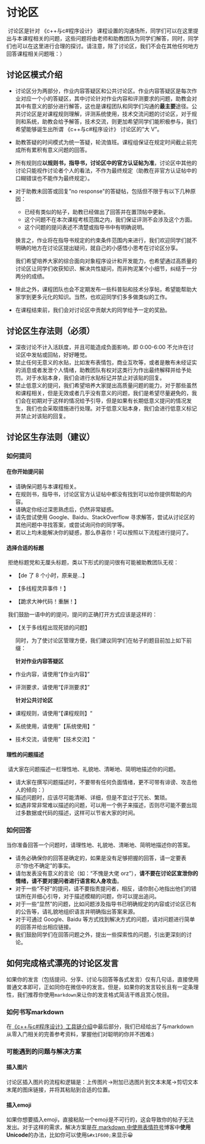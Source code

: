 # 讨论区

​	讨论区是针对 《c++与c#程序设计》 课程设置的沟通场所，同学们可以在这里提出与本课程相关的问题，这些问题将由老师和助教团队为同学们解答，同时，同学们也可以在这里进行合理的探讨。请注意，除了讨论区，我们不会在其他任何地方回答课程相关问题哦：）

## 讨论区模式介绍

- 讨论区分为两部分，作业内容答疑区和公共讨论区。作业内容答疑区是每次作业对应一个小的答疑区，其中讨论针对作业内容和评测要求的问题，助教会对其中有意义的部分进行解答，这也是课程团队和同学们沟通的**最主要**途径。公共讨论区是对课程规则理解，评测系统使用，技术交流问题的讨论区，对于规则和系统，助教会给予解答，技术交流，则更加希望同学们能积极参与，我们希望能够诞生出所谓 《c++与c#程序设计》 讨论区的“大 V”。

- 助教答疑的时间模式为统一答疑，轮流值班。课程组保证在规定时间截止前完成所有累积有意义问题的回答。

- 所有规则应**以规则书，指导书，讨论区中的官方认证帖为准**，讨论区中其他的讨论只能视作讨论者个人的看法，不作为最终规定（助教在非官方认证帖中的口糊错误也不能作为最终规定）。

- 对于助教未回答或回复”no response"的答疑帖，包括但不限于有以下几种原因：

  - 已经有类似的帖子，助教已经做出了回答并在置顶帖中更新。
  - 这个问题不在本次课程考核范围之内，我们保证评测不会涉及这个方面。
  - 这个问题的提问表述不清楚或指导书中有明确说明。

  换言之，作业将在指导书规定的约束条件范围内来进行，我们欢迎同学们就不明确的地方在讨论区提出疑问，就自己的小感悟小思考在讨论区分享。

  我们希望培养大家的综合面向对象程序设计和开发能力，也希望通过高质量的讨论区让同学们收获知识、解决共性疑问，而非拘泥某个小细节，纠结于一分两分的成绩。

- 除此之外，课程团队也会不定期发布一些科普贴和技术分享帖，希望能帮助大家学到更多元化的知识。当然，也欢迎同学们多多做类似的工作。

- 在课程结束前，我们会对讨论区中贡献大的同学给予一定的奖励。

## 讨论区生存法则（必须）

- 深夜讨论不计入活跃度，并且可能造成负面影响，即 0:00-6:00 不允许在讨论区中发帖或回帖，好好睡觉。
- 禁止任何无意义的水贴，比如发布表情包，商业互吹等，或者是散布未经证实的消息或者发泄个人情绪，助教团队有权对这类行为作出最终解释并给予处罚。对于水贴本身，我们会进行水贴标记并禁止对该贴的回复。
- 禁止低意义的提问，我们希望培养大家提出高质量问题的能力，对于那些虽然和课程相关，但是无效或者几乎没有意义的问题，我们是希望尽量避免的，我们会在初期对于这样的情况给予引导，但是如果有长期低意义提问的情况发生，我们也会采取措施进行处理。对于低意义贴本身，我们会进行低意义标记并禁止对该贴的回复。

## 讨论区生存法则（建议）

### 如何提问

#### 在你开始提问前

- 请确保问题与本课程相关。
- 在规则书，指导书，讨论区官方认证帖中都没有找到可以给你提供帮助的内容。
- 请确定你经过深思熟虑后，仍然非常疑惑。
- 请先尝试使用 Google、Baidu、StackOverflow 寻求解答，尝试从讨论区的其他问题中寻找答案，或尝试询问你的同学等。
- 若以上均未能解决你的疑惑，那么恭喜你！可以按照以下流程进行提问了。

#### 选择合适的标题

​	拒绝标题党和无厘头标题，类以下形式的提问很有可能被助教团队无视：

- 【de 了 8 个小时，原来是...】

- 【多线程灵异事件！】

- 【跪求大神代码！重酬！】

​	我们鼓励一语中的的提问，提问的正确打开方式应该是这样的：

- 【关于多线程出现死锁的问题】

    同时，为了使讨论区管理方便，我们建议同学们在帖子的题目前加上如下前缀：

    **针对作业内容答疑区**

- 作业内容，请使用“【作业内容】”

- 评测要求，请使用“【评测要求】”

   **针对公共讨论区**

- 课程规则，请使用“【课程规则】“

- 系统使用，请使用”【系统使用】“

- 技术交流，请使用”【技术交流】“

#### 理性的问题描述

​	请大家在问题描述一栏理性地、礼貌地、清晰地、简明地描述你的问题。

- 请大家在撰写问题描述时，不要带有任何负面情绪，更不可带有诽谤、攻击他人的倾向：）
- 描述问题时，应该尽可能清晰、详细，但是不宜过于冗长、繁琐。
- 如遇非常非常难以描述的问题，可以用一个例子来描述，否则尽可能不要出现过多数据或代码的描述，这样可以节省大家的时间。

### 如何回答

​	当你准备回答一个问题时，请理性地、礼貌地、清晰地、简明地描述你的答案。

- 请务必确保你的回答是确定的，如果是没有足够把握的回答，请一定要表示“你也不确定”的事实。
- 请勿发表没有意义的言论（如：“不愧是大佬 orz”），**请不要在讨论区宣泄你的情绪，请不要对提问者进行语言和人身攻击**。
- 对于一些“不好”的提问，请不要指责提问者，相反，请你耐心地指出他们的错误所在并细心引导，对于描述模糊的问题，你可以提出追问。
- 对于一些“显然”的问题，比如问题涉及指导书已明确规定的内容或讨论区已有的公告等，请礼貌地组织语言并明确指出答案来源。
- 对于可通过 Google、Baidu 等方式找到解决方式的问题，请对问题进行简单的回答并给出相应链接。
- 我们鼓励同学们在回答问题之外，提出一些探索性的问题，引出更深刻的讨论。

## 如何完成格式漂亮的讨论区发言

如果你的发言（包括提问、分享、讨论与回答等各式发言）仅有几句话，直接使用普通文本即可，正如同你在微信中的发言。但是，如果你的发言较长且有一定条理性，我们推荐你使用`markdown`来让你的发言格式简洁干练且赏心悦目。

### 如何书写markdown

在[《c++与c#程序设计》工具链介绍](http://gitlab.oo.buaa.edu.cn/2022_cpp_public/course_system_guidebook/-/blob/master/%E3%80%8Ac%2B%2B%E4%B8%8Ec%23%E7%A8%8B%E5%BA%8F%E8%AE%BE%E8%AE%A1%E3%80%8B%E5%B7%A5%E5%85%B7%E9%93%BE%E6%95%99%E7%A8%8B.md)中最后部分，我们已经给出了与markdown从零入门相关的完善参考资料，掌握他们对聪明的你并不困难:)

### 可能遇到的问题与解决方案

#### 插入图片

讨论区插入图片的流程和逻辑是：上传图片$\rightarrow$附加已选图片到文本末尾$\rightarrow$剪切文本末尾的图床链接，并将其粘贴到合适的位置。

#### 插入emoji

如果你想要插入emoji，直接粘贴一个emoji是不可行的，这会导致你的帖子无法发出。对于这样的需求，解决方案是[在 markdown 中使用表情符号](https://www.jianshu.com/p/31f075f8e118)博客中**使用Unicode**的办法，比如你可以使用`&#x1F600;`来显示&#x1F600;
